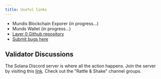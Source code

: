 ```yaml
---
title: Useful links
---
```


* Mundis Blockchain Exporer (in progress...)
* Munds Wallet (in progress...)
* [Layer 0 Github repository](https://github.com/mundisnetwork/axis)
* [Submit bugs here](https://github.com/mundisnetwork/axis/issues)

## Validator Discussions
The Solana Discord server is where all the action happens. Join the server by visiting this [link](https://discord.gg/8G2xEFJ5h7).
Check out the "Rattle & Shake" channel groups.